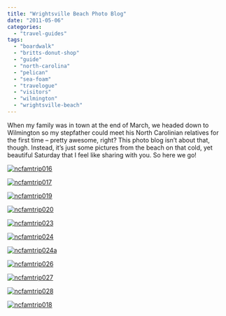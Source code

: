 ```yaml
---
title: "Wrightsville Beach Photo Blog"
date: "2011-05-06"
categories:
  - "travel-guides"
tags:
  - "boardwalk"
  - "britts-donut-shop"
  - "guide"
  - "north-carolina"
  - "pelican"
  - "sea-foam"
  - "travelogue"
  - "visitors"
  - "wilmington"
  - "wrightsville-beach"
---
```


When my family was in town at the end of March, we headed down to Wilmington so my stepfather could meet his North Carolinian relatives for the first time – pretty awesome, right? This photo blog isn’t about that, though. Instead, it’s just some pictures from the beach on that cold, yet beautiful Saturday that I feel like sharing with you. So here we go!




<div class="caption">

[![](http://s3.amazonaws.com/thegourmez-wpmedia/2011/05/ncfamtrip016.jpg "ncfamtrip016")](http://s3.amazonaws.com/thegourmez-wpmedia/2011/05/ncfamtrip016.jpg)</div>





<div class="caption">

[![](http://s3.amazonaws.com/thegourmez-wpmedia/2011/05/ncfamtrip017.jpg "ncfamtrip017")](http://s3.amazonaws.com/thegourmez-wpmedia/2011/05/ncfamtrip017.jpg)</div>





<div class="caption">

[![](http://s3.amazonaws.com/thegourmez-wpmedia/2011/05/ncfamtrip019.jpg "ncfamtrip019")](http://s3.amazonaws.com/thegourmez-wpmedia/2011/05/ncfamtrip019.jpg)</div>





<div class="caption">

[![](http://s3.amazonaws.com/thegourmez-wpmedia/2011/05/ncfamtrip020.jpg "ncfamtrip020")](http://s3.amazonaws.com/thegourmez-wpmedia/2011/05/ncfamtrip020.jpg)</div>





<div class="caption">

[![](http://s3.amazonaws.com/thegourmez-wpmedia/2011/05/ncfamtrip023.jpg "ncfamtrip023")](http://s3.amazonaws.com/thegourmez-wpmedia/2011/05/ncfamtrip023.jpg)</div>





<div class="caption">

[![](http://s3.amazonaws.com/thegourmez-wpmedia/2011/05/ncfamtrip024.jpg "ncfamtrip024")](http://s3.amazonaws.com/thegourmez-wpmedia/2011/05/ncfamtrip024.jpg)</div>





<div class="caption">

[![](http://s3.amazonaws.com/thegourmez-wpmedia/2011/05/ncfamtrip024a.jpg "ncfamtrip024a")](http://s3.amazonaws.com/thegourmez-wpmedia/2011/05/ncfamtrip024a.jpg)</div>





<div class="caption">

[![](http://s3.amazonaws.com/thegourmez-wpmedia/2011/05/ncfamtrip026.jpg "ncfamtrip026")](http://s3.amazonaws.com/thegourmez-wpmedia/2011/05/ncfamtrip026.jpg)</div>





<div class="caption">

[![](http://s3.amazonaws.com/thegourmez-wpmedia/2011/05/ncfamtrip027.jpg "ncfamtrip027")](http://s3.amazonaws.com/thegourmez-wpmedia/2011/05/ncfamtrip027.jpg)</div>





<div class="caption">

[![](http://s3.amazonaws.com/thegourmez-wpmedia/2011/05/ncfamtrip028.jpg "ncfamtrip028")](http://s3.amazonaws.com/thegourmez-wpmedia/2011/05/ncfamtrip028.jpg)</div>





<div class="caption">

[![](http://s3.amazonaws.com/thegourmez-wpmedia/2011/05/ncfamtrip018.jpg "ncfamtrip018")](http://s3.amazonaws.com/thegourmez-wpmedia/2011/05/ncfamtrip018.jpg)</div>

